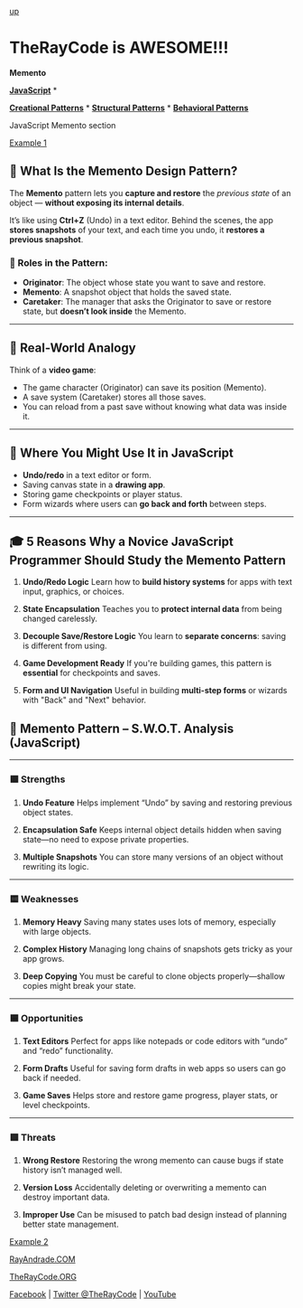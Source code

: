 [up](../README.md)

# TheRayCode is AWESOME!!!

**Memento**

**[JavaScript](../README.md)** * 

**[Creational Patterns](../../Creational/README.md)** * **[Structural Patterns](../../Structural/README.md)** * **[Behavioral Patterns](../README.md)**

JavaScript Memento section

[Example 1](./Example1/README.md)


## 🧳 What Is the Memento Design Pattern?

The **Memento** pattern lets you **capture and restore** the *previous state* of an object — **without exposing its internal details**.

It’s like using **Ctrl+Z** (Undo) in a text editor. Behind the scenes, the app **stores snapshots** of your text, and each time you undo, it **restores a previous snapshot**.

### 🧩 Roles in the Pattern:

* **Originator**: The object whose state you want to save and restore.
* **Memento**: A snapshot object that holds the saved state.
* **Caretaker**: The manager that asks the Originator to save or restore state, but **doesn’t look inside** the Memento.

---

## 📘 Real-World Analogy

Think of a **video game**:

* The game character (Originator) can save its position (Memento).
* A save system (Caretaker) stores all those saves.
* You can reload from a past save without knowing what data was inside it.

---

## 🧠 Where You Might Use It in JavaScript

* **Undo/redo** in a text editor or form.
* Saving canvas state in a **drawing app**.
* Storing game checkpoints or player status.
* Form wizards where users can **go back and forth** between steps.

---

## 🎓 5 Reasons Why a Novice JavaScript Programmer Should Study the Memento Pattern

1. **Undo/Redo Logic**
   Learn how to **build history systems** for apps with text input, graphics, or choices.

2. **State Encapsulation**
   Teaches you to **protect internal data** from being changed carelessly.

3. **Decouple Save/Restore Logic**
   You learn to **separate concerns**: saving is different from using.

4. **Game Development Ready**
   If you're building games, this pattern is **essential** for checkpoints and saves.

5. **Form and UI Navigation**
   Useful in building **multi-step forms** or wizards with "Back" and "Next" behavior.

## 🧠 Memento Pattern – S.W\.O.T. Analysis (JavaScript)

---

### 🟩 **Strengths**

1. **Undo Feature**
   Helps implement “Undo” by saving and restoring previous object states.

2. **Encapsulation Safe**
   Keeps internal object details hidden when saving state—no need to expose private properties.

3. **Multiple Snapshots**
   You can store many versions of an object without rewriting its logic.

---

### 🟨 **Weaknesses**

1. **Memory Heavy**
   Saving many states uses lots of memory, especially with large objects.

2. **Complex History**
   Managing long chains of snapshots gets tricky as your app grows.

3. **Deep Copying**
   You must be careful to clone objects properly—shallow copies might break your state.

---

### 🟦 **Opportunities**

1. **Text Editors**
   Perfect for apps like notepads or code editors with “undo” and “redo” functionality.

2. **Form Drafts**
   Useful for saving form drafts in web apps so users can go back if needed.

3. **Game Saves**
   Helps store and restore game progress, player stats, or level checkpoints.

---

### 🟥 **Threats**

1. **Wrong Restore**
   Restoring the wrong memento can cause bugs if state history isn’t managed well.

2. **Version Loss**
   Accidentally deleting or overwriting a memento can destroy important data.

3. **Improper Use**
   Can be misused to patch bad design instead of planning better state management.



[Example 2](./MO2/README.md)

[RayAndrade.COM](https://www.RayAndrade.com)

[TheRayCode.ORG](https://www.TheRayCode.org)

[Facebook](https://www.facebook.com/TheRayCode/) | [Twitter @TheRayCode](https://www.twitter.com/TheRayCode/) | [YouTube](https://www.youtube.com/AndradeRay/)
